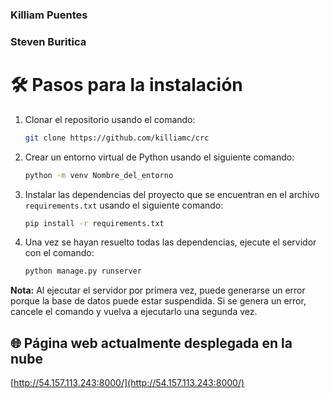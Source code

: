 ### Killiam Puentes
### Steven Buritica

# 🛠️ Pasos para la instalación

1. Clonar el repositorio usando el comando:
    ```sh
    git clone https://github.com/killiamc/crc
    ```

2. Crear un entorno virtual de Python usando el siguiente comando:
    ```sh
    python -m venv Nombre_del_entorno
    ```

3. Instalar las dependencias del proyecto que se encuentran en el archivo `requirements.txt` usando el siguiente comando:
    ```sh
    pip install -r requirements.txt
    ```

4. Una vez se hayan resuelto todas las dependencias, ejecute el servidor con el comando:
    ```sh
    python manage.py runserver
    ```

**Nota:** Al ejecutar el servidor por primera vez, puede generarse un error porque la base de datos puede estar suspendida. Si se genera un error, cancele el comando y vuelva a ejecutarlo una segunda vez.

## 🌐 Página web actualmente desplegada en la nube

[http://54.157.113.243:8000/](http://54.157.113.243:8000/)
